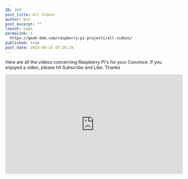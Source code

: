 ```yaml
---
ID: 109
post_title: All Videos
author: Don
post_excerpt: ""
layout: page
permalink: >
  https://geek-dom.com/raspberry-pi-projects/all-videos/
published: true
post_date: 2019-08-15 07:26:28
---
```

<!-- wp:paragraph -->
<p>Here are all the videos concerning Raspberry Pi's for your Convince.  If you enjoyed a video, please hit Subscribe and Like.  Thanks</p>
<!-- /wp:paragraph -->

<!-- wp:html -->
<iframe width="560" height="315" src="https://www.youtube.com/embed/uxb5jIJhK6A" frameborder="0" allow="accelerometer; autoplay; encrypted-media; gyroscope; picture-in-picture" allowfullscreen></iframe>
<!-- /wp:html -->